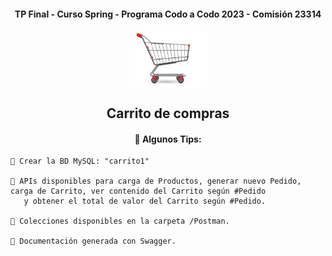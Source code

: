 <h4 align="center">  TP Final - Curso Spring - Programa Codo a Codo 2023 - Comisión 23314 </h4>


<div id="img" align="center">
<img src="/img/carrito1.png" alt="carrito de compras" align="center" width="125"/>
</div>

<h2 align="center">  Carrito de compras </h2>

<div id="body" align="center" >
  <h4 align="center"> 👋  Algunos Tips:  </h4>

  <div id="cuerpo" align="left" >
        
    📝 Crear la BD MySQL: "carrito1"
    
    📝 APIs disponibles para carga de Productos, generar nuevo Pedido, carga de Carrito, ver contenido del Carrito según #Pedido 
       y obtener el total de valor del Carrito según #Pedido.
    
    📝 Colecciones disponibles en la carpeta /Postman.
  
    📝 Documentación generada con Swagger.
    
  </div>
  
</div>
